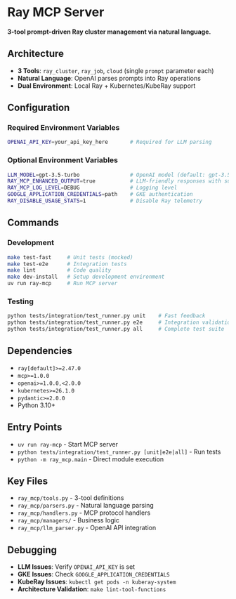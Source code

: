 # Ray MCP Server

**3-tool prompt-driven Ray cluster management via natural language.**

## Architecture
- **3 Tools**: `ray_cluster`, `ray_job`, `cloud` (single `prompt` parameter each)
- **Natural Language**: OpenAI parses prompts into Ray operations
- **Dual Environment**: Local Ray + Kubernetes/KubeRay support

## Configuration

### Required Environment Variables
```bash
OPENAI_API_KEY=your_api_key_here       # Required for LLM parsing
```

### Optional Environment Variables
```bash
LLM_MODEL=gpt-3.5-turbo                # OpenAI model (default: gpt-3.5-turbo)
RAY_MCP_ENHANCED_OUTPUT=true           # LLM-friendly responses with suggestions
RAY_MCP_LOG_LEVEL=DEBUG                # Logging level
GOOGLE_APPLICATION_CREDENTIALS=path    # GKE authentication
RAY_DISABLE_USAGE_STATS=1              # Disable Ray telemetry
```

## Commands

### Development
```bash
make test-fast     # Unit tests (mocked)
make test-e2e      # Integration tests
make lint          # Code quality
make dev-install   # Setup development environment
uv run ray-mcp     # Run MCP server
```

### Testing
```bash
python tests/integration/test_runner.py unit    # Fast feedback
python tests/integration/test_runner.py e2e     # Integration validation
python tests/integration/test_runner.py all     # Complete test suite
```

## Dependencies
- `ray[default]>=2.47.0`
- `mcp>=1.0.0` 
- `openai>=1.0.0,<2.0.0`
- `kubernetes>=26.1.0`
- `pydantic>=2.0.0`
- Python 3.10+

## Entry Points
- `uv run ray-mcp` - Start MCP server
- `python tests/integration/test_runner.py [unit|e2e|all]` - Run tests
- `python -m ray_mcp.main` - Direct module execution

## Key Files
- `ray_mcp/tools.py` - 3-tool definitions
- `ray_mcp/parsers.py` - Natural language parsing
- `ray_mcp/handlers.py` - MCP protocol handlers
- `ray_mcp/managers/` - Business logic
- `ray_mcp/llm_parser.py` - OpenAI API integration

## Debugging
- **LLM Issues**: Verify `OPENAI_API_KEY` is set
- **GKE Issues**: Check `GOOGLE_APPLICATION_CREDENTIALS`
- **KubeRay Issues**: `kubectl get pods -n kuberay-system`
- **Architecture Validation**: `make lint-tool-functions`
